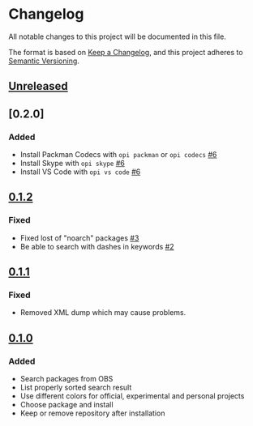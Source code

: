 # Changelog

All notable changes to this project will be documented in this file.

The format is based on [Keep a Changelog](https://keepachangelog.com/en/1.0.0/),
and this project adheres to [Semantic Versioning](https://semver.org/spec/v2.0.0.html).

## [Unreleased]

## [0.2.0]

### Added

- Install Packman Codecs with `opi packman` or `opi codecs` [#6](https://github.com/openSUSE-zh/opi/issues/6)
- Install Skype with `opi skype` [#6](https://github.com/openSUSE-zh/opi/issues/6)
- Install VS Code with `opi vs code` [#6](https://github.com/openSUSE-zh/opi/issues/6)

## [0.1.2]

### Fixed

- Fixed lost of "noarch" packages [#3](https://github.com/openSUSE-zh/opi/issues/3)
- Be able to search with dashes in keywords [#2](https://github.com/openSUSE-zh/opi/issues/3)

## [0.1.1]

### Fixed

- Removed XML dump which may cause problems.

## [0.1.0]

### Added

- Search packages from OBS
- List properly sorted search result
- Use different colors for official, experimental and personal projects
- Choose package and install
- Keep or remove repository after installation

[Unreleased]: https://github.com/openSUSE-zh/opi/compare/v0.2.0...HEAD
[0.1.2]: https://github.com/openSUSE-zh/opi/compare/v0.1.2...v0.2.0
[0.1.2]: https://github.com/openSUSE-zh/opi/compare/v0.1.1...v0.1.2
[0.1.1]: https://github.com/openSUSE-zh/opi/compare/v0.1.0...v0.1.1
[0.1.0]: https://github.com/openSUSE-zh/opi/releases/tag/v0.1.0
